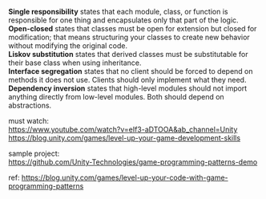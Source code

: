 **Single responsibility** states that each module, class, or function is responsible for one thing and encapsulates only that part of the logic.  
**Open-closed** states that classes must be open for extension but closed for modification; that means structuring your classes to create new behavior without modifying the original code.  
**Liskov substitution** states that derived classes must be substitutable for their base class when using inheritance.  
**Interface segregation** states that no client should be forced to depend on methods it does not use. Clients should only implement what they need.  
**Dependency inversion** states that high-level modules should not import anything directly from low-level modules. Both should depend on abstractions.  

must watch:  
https://www.youtube.com/watch?v=eIf3-aDTOOA&ab_channel=Unity  
https://blog.unity.com/games/level-up-your-game-development-skills  

sample project:  
https://github.com/Unity-Technologies/game-programming-patterns-demo  

ref:
https://blog.unity.com/games/level-up-your-code-with-game-programming-patterns
